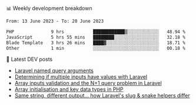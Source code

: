 📊 Weekly development breakdown
<!--START_SECTION:waka-->

```txt
From: 13 June 2023 - To: 20 June 2023

PHP              9 hrs           ████████████▒░░░░░░░░░░░░   48.94 %
JavaScript       5 hrs 55 mins   ████████░░░░░░░░░░░░░░░░░   32.18 %
Blade Template   3 hrs 26 mins   ████▓░░░░░░░░░░░░░░░░░░░░   18.71 %
Other            1 min           ░░░░░░░░░░░░░░░░░░░░░░░░░   00.18 %
```

<!--END_SECTION:waka-->

📕 Latest DEV posts
<!-- BLOG-POST-LIST:START -->
- [Laravel named query arguments](https://dev.to/michaelvickersuk/laravel-named-query-arguments-28kd)
- [Determining if multiple inputs have values with Laravel](https://dev.to/michaelvickersuk/determining-if-multiple-inputs-have-values-with-laravel-km6)
- [Array inputs validation and the N+1 query problem in Laravel](https://dev.to/michaelvickersuk/array-inputs-validation-and-the-n1-query-problem-in-laravel-2agb)
- [Array initialisation and key data types in PHP](https://dev.to/michaelvickersuk/array-initialisation-and-key-data-types-in-php-1e5b)
- [Same string, different output... how Laravel&#39;s slug &amp; snake helpers differ](https://dev.to/michaelvickersuk/same-string-different-output-how-laravels-slug-snake-helpers-differ-1ccj)
<!-- BLOG-POST-LIST:END -->
